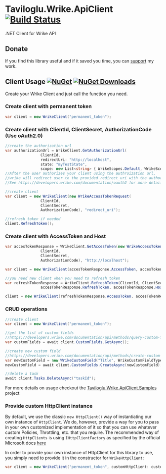 # Taviloglu.Wrike.ApiClient [![Build Status](https://travis-ci.org/staviloglu/Taviloglu.Wrike.ApiClient.svg?branch=master)](https://travis-ci.org/staviloglu/Taviloglu.Wrike.ApiClient/)
.NET Client for Wrike API

## Donate
If you find this library useful and if it saved you time, you can <a href="https://iyzi.link/AAtdxA" target="_blank">support</a> my work.

## Client Usage [![NuGet](https://img.shields.io/nuget/v/Taviloglu.Wrike.ApiClient.svg)](https://www.nuget.org/packages/Taviloglu.Wrike.ApiClient/) [![NuGet Downloads](https://img.shields.io/nuget/dt/Taviloglu.Wrike.ApiClient.svg)](https://www.nuget.org/packages/Taviloglu.Wrike.ApiClient/)
Create your Wrike Client and just call the function you need.
### Create client with permanent token
```csharp
var client = new WrikeClient("permanent_token");
```
### Create client with ClientId, ClientSecret, AuthorizationCode (Use oAuth2.0)
```csharp
//create the authorization url
var authorizationUrl = WrikeClient.GetAuthorizationUrl(
                ClientId,
                redirectUri: "http://localhost",
                state: "myTestState",
                scope: new List<string> { WrikeScopes.Default, WrikeScopes.wsReadWrite });
//After the user authorizes your client using the authroization url,
//wrike will redirect user to the provided redirect_uri with the authorization code
//See https://developers.wrike.com/documentation/oauth2 for more details

//create client
var client = new WrikeClient(new WrikeAccessTokenRequest(
                ClientId,
                ClientSecret,
                AuthorizationCode), "redirect_uri");

//refresh token if needed
client.RefreshToken();
```
### Create client with AccessToken and Host
```csharp
var accesTokenResponse = WrikeClient.GetAccesToken(new WrikeAccessTokenRequest(
                ClientId,
                ClientSecret,
                AuthorizationCode), "http://localhost");

var client = new WrikeClient(accesTokenResponse.AccessToken, accesTokenResponse.Host);

//you need new client when you need to refresh token
var refreshTokenResponse = WrikeClient.RefreshToken(ClientId, ClientSecret,
                accesTokenResponse.RefreshToken, accesTokenResponse.Host);

client = new WrikeClient(refreshTokenResponse.AccessToken, accesTokenResponse.Host);
```

### CRUD operations
```csharp
//create client
var client = new WrikeClient("permanent_token");

//get the list of custom fields
//https://developers.wrike.com/documentation/api/methods/query-custom-fields
var customFields = await client.CustomFields.GetAsync();

//create new custom field
//https://developers.wrike.com/documentation/api/methods/create-custom-field
var newCustomField = new WrikeCustomField("Title", WrikeCustomFieldType.Text);
newCustomField = await client.CustomFields.CreateAsync(newCustomField);

//delete a task
await client.Tasks.DeleteAsync("taskId");
```
For more details on usage checkout the [Taviloglu.Wrike.ApiClient.Samples](Taviloglu.Wrike.ApiClient.Samples) project

### Provide custom HttpClient instance
By default, we use the classic `new HttpClient()` way of instantiating our own instance of `HttpClient`. We do, however, provide a way for you to pass in your own customized implementation of it so that you can use whatever custom Policies, Throttling, etc. that you require.
The recommended way of creating `HttpClients` is using `IHttpClientFactory` as specified by the official Microsoft docs [here](https://docs.microsoft.com/en-us/dotnet/architecture/microservices/implement-resilient-applications/use-httpclientfactory-to-implement-resilient-http-requests)

In order to provide your own instance of HttpClient for this library to use, you simply need to provide it in the constructor for `WrikeHttpClient`:
```c#
var client = new WrikeClient("permanent_token", customHttpClient: customHttpClientImplementation);
```
